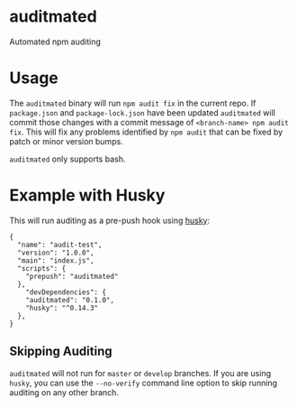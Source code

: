 # auditmated
Automated npm auditing

# Usage

The `auditmated` binary will run `npm audit fix` in the current repo. If `package.json` and `package-lock.json` have been updated `auditmated` will commit those changes
with a commit message of `<branch-name> npm audit fix`. This will fix any problems identified by `npm audit` that can be fixed by patch or minor version bumps. 

`auditmated` only supports bash.

# Example with Husky
This will run auditing as a pre-push hook using [husky](https://www.npmjs.com/package/husky):
```
{
  "name": "audit-test",
  "version": "1.0.0",
  "main": "index.js",
  "scripts": {
    "prepush": "auditmated"
  },
    "devDependencies": {
    "auditmated": "0.1.0",
    "husky": "^0.14.3"
  },
}
```

## Skipping Auditing

`auditmated` will not run for `master` or `develop` branches. If you are using `husky`, you can use the `--no-verify` command line option to skip running auditing on any other branch.
